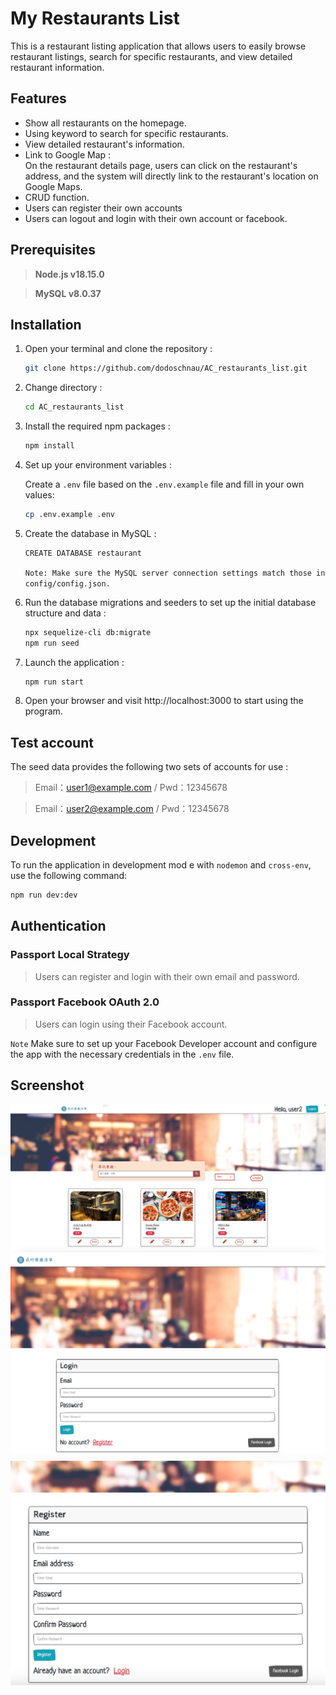 # My Restaurants List
This is a restaurant listing application that allows users to easily browse restaurant listings, search for specific restaurants, and view detailed restaurant information.
## Features
- Show all restaurants on the homepage.
- Using keyword to search for specific restaurants.
- View detailed restaurant's information.
- Link to Google Map :  
  On the restaurant details page, users can click on the restaurant's address, and the system will directly link to the restaurant's location on Google Maps.
- CRUD function.
- Users can register their own accounts
- Users can logout and login with their own account or facebook.

## Prerequisites
> **Node.js v18.15.0**

> **MySQL v8.0.37**
## Installation
1. Open your terminal and clone the repository :   
    ```sh
    git clone https://github.com/dodoschnau/AC_restaurants_list.git
    ```

2. Change directory :   
    ```sh
    cd AC_restaurants_list
    ```

3. Install the required npm packages :   
    ```sh
    npm install
    ```

4. Set up your environment variables :

    Create a `.env` file based on the `.env.example` file and fill in your own values:
    ```sh
    cp .env.example .env
    ```

5. Create the database in MySQL :
    ```sh
    CREATE DATABASE restaurant
    ```
    `Note: Make sure the MySQL server connection settings match those in config/config.json.`

6. Run the database migrations and seeders to set up the initial database structure and data :
    ```sh
    npx sequelize-cli db:migrate
    npm run seed
    ```

7. Launch the application :   
    ```sh
    npm run start
    ```
8. Open your browser and visit http://localhost:3000 to start using the program.


## Test account
The seed data provides the following two sets of accounts for use :
> Email：user1@example.com / Pwd：12345678

> Email：user2@example.com / Pwd：12345678

## Development

To run the application in development mod
e with `nodemon` and `cross-env`, use the following command:
```sh
npm run dev:dev
```

## Authentication
### Passport Local Strategy
    
  > Users can register and login with their own email and password.

### Passport Facebook OAuth 2.0
    
  > Users can login using their Facebook account.

  `Note` Make sure to set up your Facebook Developer account and configure the app with the necessary credentials in the `.env` file.



## Screenshot
![Home-Page](./public/screenshots/image-1.jpg)
![Login-Page](./public/screenshots/image-2.jpg)
![Register-Page](./public/screenshots/image-3.jpg)